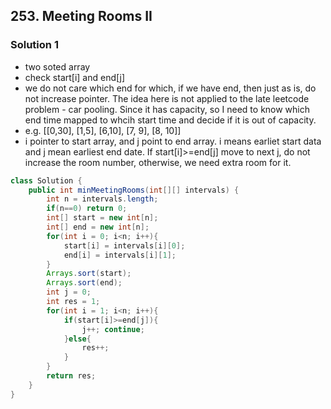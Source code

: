 ## 253. Meeting Rooms II

### Solution 1
- two soted array
- check start[i] and end[j]
- we do not care which end for which, if we have end, then just as is, do not increase pointer. The idea here is not applied to the late leetcode problem - car pooling. Since it has capacity, so I need to know which end time mapped to whcih start time and decide if it is out of capacity.
- e.g. [[0,30], [1,5], [6,10], [7, 9], [8, 10]]
- i pointer to start array, and j point to end array. i means earliet start data and j mean earliest end date. If start[i]>=end[j] move to next j, do not increase the room number, otherwise, we need extra room for it.
```java
class Solution {
    public int minMeetingRooms(int[][] intervals) {
        int n = intervals.length;
        if(n==0) return 0;
        int[] start = new int[n];
        int[] end = new int[n];
        for(int i = 0; i<n; i++){
            start[i] = intervals[i][0];
            end[i] = intervals[i][1];
        }
        Arrays.sort(start);
        Arrays.sort(end);
        int j = 0;
        int res = 1;
        for(int i = 1; i<n; i++){
            if(start[i]>=end[j]){
                j++; continue;
            }else{
                res++;
            }
        }
        return res;
    }
}
```
